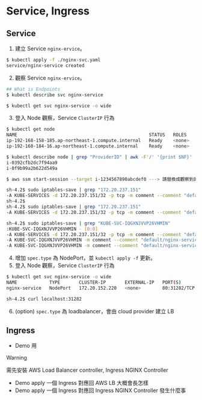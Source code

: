 # Service, Ingress

## Service

1. 建立 Service `nginx-ervice`。

```bash
$ kubectl apply -f ./nginx-svc.yaml
service/nginx-service created
```

2. 觀察 Service `nginx-ervice`。

```bash
## What is Endpoints
$ kubectl describe svc nginx-service

$ kubectl get svc nginx-service -o wide
```

3. 登入 Node 觀察，Service `ClusterIP` 行為

```bash
$ kubectl get node
NAME                                                 STATUS   ROLES    AGE    VERSION
ip-192-168-158-185.ap-northeast-1.compute.internal   Ready    <none>   176m   v1.30.4-eks-a737599
ip-192-168-184-16.ap-northeast-1.compute.internal    Ready    <none>   176m   v1.30.4-eks-a737599

$ kubectl describe node | grep "ProviderID" | awk -F'/' '{print $NF}'
i-0392cfb2dc7f94aa9
i-0f9b99a2b622d549a
```


```bash
$ aws ssm start-session --target i-1234567890abcdef0 ---> 請替換成觀察到的 instance id

sh-4.2$ sudo iptables-save | grep "172.20.237.151"
-A KUBE-SERVICES -d 172.20.237.151/32 -p tcp -m comment --comment "default/nginx-service:name-of-service-port cluster IP" -m tcp --dport 80 -j KUBE-SVC-IQGXNJVVP26VHMIN
sh-4.2$
sh-4.2$ sudo iptables-save | grep "172.20.237.151"
-A KUBE-SERVICES -d 172.20.237.151/32 -p tcp -m comment --comment "default/nginx-service:name-of-service-port cluster IP" -m tcp --dport 80 -j KUBE-SVC-IQGXNJVVP26VHMIN

sh-4.2$ sudo iptables-save | grep "KUBE-SVC-IQGXNJVVP26VHMIN"
:KUBE-SVC-IQGXNJVVP26VHMIN - [0:0]
-A KUBE-SERVICES -d 172.20.237.151/32 -p tcp -m comment --comment "default/nginx-service:name-of-service-port cluster IP" -m tcp --dport 80 -j KUBE-SVC-IQGXNJVVP26VHMIN
-A KUBE-SVC-IQGXNJVVP26VHMIN -m comment --comment "default/nginx-service:name-of-service-port -> 10.66.124.173:80" -m statistic --mode random --probability 0.33333333349 -j KUBE-SEP-CN7GZORMVFTLVXHY
-A KUBE-SVC-IQGXNJVVP26VHMIN -m comment --comment "default/nginx-service:name-of-service-port -> 10.66.
```

4. 增加 `spec.type` 為 NodePort，並 `kubectl apply -f` 更新。
5. 登入 Node 觀察，Service `ClusterIP` 行為

```bash
$ kubectl get svc nginx-service -o wide
NAME            TYPE       CLUSTER-IP       EXTERNAL-IP   PORT(S)        AGE   SELECTOR
nginx-service   NodePort   172.20.152.220   <none>        80:31282/TCP   22m   app=nginx

sh-4.2$ curl localhost:31282
```

6. (option) `spec.type` 為 loadbalancer，會由 cloud provider 建立 LB

## Ingress

- Demo 用

> [!WARNING]
> 需先安裝 AWS Load Balancer controller, Ingress NGINX Controller

- Demo apply 一個 Ingress 對應回 AWS LB 大概會長怎樣
- Demo apply 一個 Ingress 對應回 Ingress NGINX Controller 發生什麼事

<!-- TODO:  demo steps IngressClass -->
